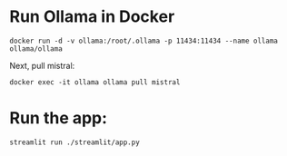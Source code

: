# Run Ollama in Docker

```shell
docker run -d -v ollama:/root/.ollama -p 11434:11434 --name ollama ollama/ollama
```

Next, pull mistral:

```shell
docker exec -it ollama ollama pull mistral
```

# Run the app:

```shell
streamlit run ./streamlit/app.py
```